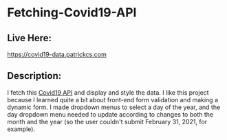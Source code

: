 # Fetching-Covid19-API
## Live Here:
https://covid19-data.patrickcs.com  

## Description:
I fetch this [Covid19 API](https://covidtracking.com/data/api/version-2) and display and style the data. I like this project because I learned quite a bit about front-end form validation and making a dynamic form. I made dropdown menus to select a day of the year, and the day dropdown menu needed to update according to changes to both the month and the year (so the user couldn't submit February 31, 2021, for example).  
